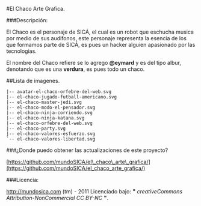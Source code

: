 #El Chaco Arte Grafica.

###Descripción:

El Chaco es el personaje de SICÁ, el cual es un robot que eschucha musica por medio de sus audifonos, este personaje representa la esencia de los que formamos parte de SICÁ, es pues un hacker alguien apasionado por las tecnologias.

El nombre del Chaco refiere se lo agrego __@eymard__ y es del tipo albur, denotando que es una __verdura__, es pues todo un chaco.

##Lista de imagenes.

	|-- avatar-el-chaco-orfebre-del-web.svg
	|-- el-chaco-jugado-futball-americano.svg
	|-- el-chaco-master-jedi.svg
	|-- el-chaco-modo-el-pensador.svg
	|-- el-chaco-ninja-corriendo.svg
	|-- el-chaco-ninja-katana.svg
	|-- el-chaco-orfebre-del-web.svg
	|-- el-chaco-party.svg
	|-- el-chaco-valores-esfuerzo.svg
	`-- el-chaco-valores-libertad.svg

 
###¿Donde puedo obtener las actualizaciones de este proyecto?

[https://github.com/mundoSICA/el\_chaco\_arte\_grafica/](https://github.com/mundoSICA/el_chaco_arte_grafica/)


###Licencia:

http://mundosica.com (tm) - 2011 Licenciado bajo: **"** _creativeCommons Attribution-NonCommercial CC BY-NC_ **"**.

